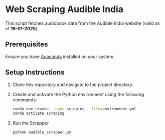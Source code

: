 # Web Scraping Audible India

This script fetches audiobook data from the Audible India website (valid as of **19-01-2025**).

## Prerequisites

Ensure you have [Anaconda](https://www.anaconda.com/) installed on your system.

## Setup Instructions

1. Clone this repository and navigate to the project directory.

2. Create and activate the Python environment using the following commands:

   ```bash
   conda env create --name scraping --file=environment.yml
   conda activate scraping

3. Run the Scrapper
    ```bash
    python audible_scrapper.py

